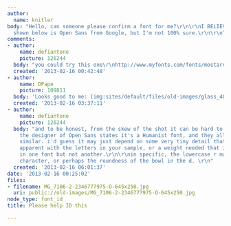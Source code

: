 ```yaml
---
author:
  name: knitler
body: "Hello, can someone please confirm a font for me?\r\n\r\nI BELIEVE the font
  shown below is Open Sans from Google, but I'm not 100% sure.\r\n\r\nThanks."
comments:
- author:
    name: defiantone
    picture: 126244
  body: "you could try this one\r\nhttp://www.myfonts.com/fonts/mostardesign/interval-sans-pro/"
  created: '2013-02-16 00:42:48'
- author:
    name: DPape
    picture: 109811
  body: 'Looks good to me: [img:sites/default/files/old-images/glass_4857.jpg]'
  created: '2013-02-16 03:37:11'
- author:
    name: defiantone
    picture: 126244
  body: "and to be honest, from the skew of the shot it can be hard to be certain.
    the designer of Open Sans states it's a Humanist font, and they all look quite
    similar. i'd guess it may just depend on some very tiny detail that may not be
    apparent with the letters in your sample, or a weight needed that is available
    in one font but not another.\r\n\r\nin specific, the lowercase r may be a telltale
    character, or perhaps the roundness of the bowl in the d. \r\n"
  created: '2013-02-16 06:01:37'
date: '2013-02-16 00:25:02'
files:
- filename: MG_7106-2-2346777975-O-645x250.jpg
  uri: public://old-images/MG_7106-2-2346777975-O-645x250.jpg
node_type: font_id
title: Please help ID this

---
```


